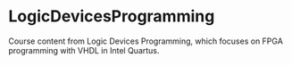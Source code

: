 # LogicDevicesProgramming
Course content from Logic Devices Programming, which focuses on FPGA programming with VHDL in Intel Quartus.

